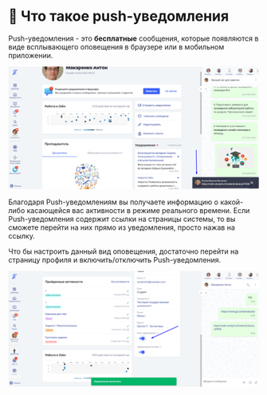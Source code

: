 # 💬 Что такое push-уведомления

Push-уведомления - это **бесплатные** сообщения, которые появляются в виде всплывающего оповещения в браузере или в мобильном приложении.

![](<../.gitbook/assets/пришло пуш с сыл.png>)

Благодаря Push-уведомлениям вы получаете информацию о какой-либо касающейся вас активности в режиме реального времени. Если Push-уведомления содержит ссылки на страницы системы, то вы сможете перейти на них прямо из уведомления, просто нажав на ссылку.

Что бы настроить данный вид оповещения, достаточно перейти на страницу профиля и включить/отключить Push-уведомления.

![Push-уведомления включены](<../.gitbook/assets/пуш включен.png>)
